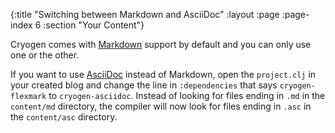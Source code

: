 {:title "Switching between Markdown and AsciiDoc"
 :layout :page
 :page-index 6
 :section "Your Content"}

 Cryogen comes with [Markdown](https://daringfireball.net/projects/markdown/) support by default and you can only use one or the other.

 If you want to use [AsciiDoc](http://asciidoctor.org/docs/what-is-asciidoc/) instead of Markdown, open the `project.clj` in your created blog and change the line in `:dependencies` that says `cryogen-flexmark` to `cryogen-asciidoc`.
 Instead of looking for files ending in `.md` in the `content/md` directory, the compiler will now look for files ending in `.asc` in the `content/asc` directory.
